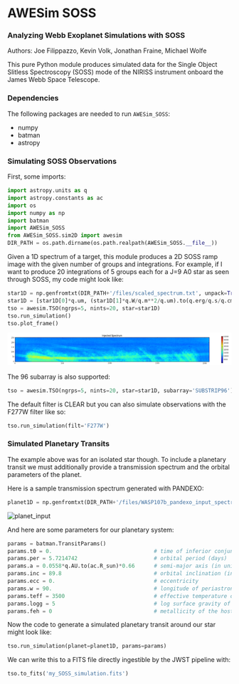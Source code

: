 # AWESim SOSS

### Analyzing Webb Exoplanet Simulations with SOSS

Authors: Joe Filippazzo, Kevin Volk, Jonathan Fraine, Michael Wolfe

This pure Python module produces simulated data for the Single Object Slitless Spectroscopy (SOSS) mode of the NIRISS instrument onboard the James Webb Space Telescope.

### Dependencies
The following packages are needed to run `AWESim_SOSS`:
- numpy
- batman
- astropy

### Simulating SOSS Observations

First, some imports:

```python
import astropy.units as q
import astropy.constants as ac
import os
import numpy as np
import batman
import AWESim_SOSS
from AWESim_SOSS.sim2D import awesim
DIR_PATH = os.path.dirname(os.path.realpath(AWESim_SOSS.__file__))
```

Given a 1D spectrum of a target, this module produces a 2D SOSS ramp image with the given number of groups and integrations. For example, if I want to produce 20 integrations of 5 groups each for a J=9 A0 star as seen through SOSS, my code might look like:

```python
star1D = np.genfromtxt(DIR_PATH+'/files/scaled_spectrum.txt', unpack=True)
star1D = [star1D[0]*q.um, (star1D[1]*q.W/q.m**2/q.um).to(q.erg/q.s/q.cm**2/q.AA)]
tso = awesim.TSO(ngrps=5, nints=20, star=star1D)
tso.run_simulation()
tso.plot_frame()
```

![output](AWESim_SOSS/img/2D_star.png "The output trace")

The 96 subarray is also supported:

```python
tso = awesim.TSO(ngrps=5, nints=20, star=star1D, subarray='SUBSTRIP96')
```

The default filter is CLEAR but you can also simulate observations with the F277W filter like so:

```python
tso.run_simulation(filt='F277W')
```

### Simulated Planetary Transits

The example above was for an isolated star though. To include a planetary transit we must additionally provide a transmission spectrum and the orbital parameters of the planet.

Here is a sample transmission spectrum generated with PANDEXO:

```python
planet1D = np.genfromtxt(DIR_PATH+'/files/WASP107b_pandexo_input_spectrum.dat', unpack=True)
````

![planet_input](AWESim_SOSS/img/1D_planet.png "The input transmission spectrum")

And here are some parameters for our planetary system:

```python
params = batman.TransitParams()
params.t0 = 0.                                # time of inferior conjunction
params.per = 5.7214742                        # orbital period (days)
params.a = 0.0558*q.AU.to(ac.R_sun)*0.66      # semi-major axis (in units of stellar radii)
params.inc = 89.8                             # orbital inclination (in degrees)
params.ecc = 0.                               # eccentricity
params.w = 90.                                # longitude of periastron (in degrees)
params.teff = 3500                            # effective temperature of the host star
params.logg = 5                               # log surface gravity of the host star
params.feh = 0                                # metallicity of the host star
```

Now the code to generate a simulated planetary transit around our star might look like:

```python
tso.run_simulation(planet=planet1D, params=params)
```

We can write this to a FITS file directly ingestible by the JWST pipeline with:

```python
tso.to_fits('my_SOSS_simulation.fits')
```

<!--We can verify that the lightcurves are wavelength dependent by plotting a few different columns of the SOSS trace like so:

```python
TSO.plot_lightcurve([15,150,300])
```

![lightcurves](AWESim_SOSS/img/lc.png "lightcurves") -->
